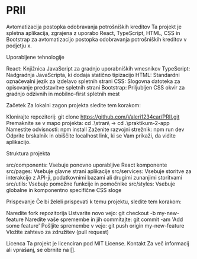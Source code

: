 # PRII
Avtomatizacija postopka odobravanja potrošniških kreditov
Ta projekt je spletna aplikacija, zgrajena z uporabo React, TypeScript, HTML, CSS in Bootstrap za avtomatizacijo postopka odobravanja potrošniških kreditov v podjetju x.

Uporabljene tehnologije

React: Knjižnica JavaScript za gradnjo uporabniških vmesnikov
TypeScript: Nadgradnja JavaScripta, ki dodaja statično tipizacijo
HTML: Standardni označevalni jezik za izdelavo spletnih strani
CSS: Slogovna datoteka za opisovanje predstavitve spletnih strani
Bootstrap: Priljubljen CSS okvir za gradnjo odzivnih in mobilno-first spletnih mest

Začetek
Za lokalni zagon projekta sledite tem korakom:

Klonirajte repozitorij: git clone https://github.com/Valeri1234car/PRII.git
Premaknite se v mapo projekta: cd .\stran\ -> cd .\praktikum-2-app\
Namestite odvisnosti: npm install
Zaženite razvojni strežnik: npm run dev
Odprite brskalnik in obiščite localhost link, ki se Vam prikaži, da vidite aplikacijo.

Struktura projekta

src/components: Vsebuje ponovno uporabljive React komponente
src/pages: Vsebuje glavne strani aplikacije
src/services: Vsebuje storitve za interakcijo z API-ji, podatkovnimi bazami ali drugimi zunanjimi storitvami
src/utils: Vsebuje pomožne funkcije in pomočnike
src/styles: Vsebuje globalne in komponentno specifične CSS sloge

Prispevanje
Če bi želeli prispevati k temu projektu, sledite tem korakom:

Naredite fork repozitorija
Ustvarite novo vejo: git checkout -b my-new-feature
Naredite vaše spremembe in jih commitajte: git commit -am 'Add some feature'
Pošljite spremembe v vejo: git push origin my-new-feature
Vložite zahtevo za združitev (pull request)

Licenca
Ta projekt je licenciran pod MIT License.
Kontakt
Za več informacij ali vprašanj, se obrnite na [].
